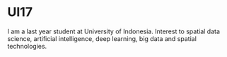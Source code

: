 # UI17
I am a last year student at University of Indonesia. Interest to spatial data science, artificial intelligence, deep learning, big data and spatial technologies.
